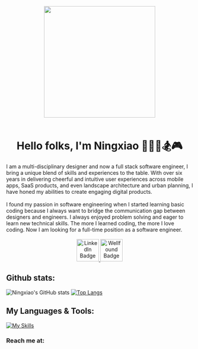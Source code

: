 <div align="center">
 <img src="https://media.tenor.com/LSDeBe2JAfoAAAAC/cat-coding.gif" width="300" >
 <br></br>
  <h1>Hello folks, I'm Ningxiao 👨‍💻🏀🏂🎮</h1>  
 </div>
 <div align="left">
I am a multi-disciplinary designer and now a full stack software engineer, I bring a unique blend of skills and experiences to the table. With over six years in delivering cheerful and intuitive user experiences across mobile apps, SaaS products, and even landscape architecture and urban planning, I have honed my abilities to create engaging digital products.
<br/>
<br/>
I found my passion in software engineering when I started learning basic coding because I always want to bridge the communication gap between designers and engineers. I always enjoyed problem solving and eager to learn new technical skills. The more I learned coding, the more I love coding. Now I am looking for a full-time position as a software engineer.
<br/>
<br/>
  <div align="center">
   <a href="https://www.linkedin.com/in/ningxiao-cao/">
     <img src="https://cdn-icons-png.flaticon.com/512/174/174857.png" alt="LinkedIn Badge" width="60"/>
   </a>
   <a href="https://wellfound.com/ningxiao-cao)">
     <img src="https://media.licdn.com/dms/image/C560BAQES_mcXo9Tw2w/company-logo_200_200/0/1668538387615?e=2147483647&v=beta&t=gEEt9Eke5ziLe0vNVAvIjPvPEuQ9hf7_9AHoAMyVSIo" alt="Wellfound Badge" width="60"/>
   </a>
  </div>
<div align="left">
 
## Github stats:
 
![Ningxiao's GitHub stats](https://github-readme-stats.vercel.app/api?username=kevinismcao&theme=solarized-light&show_icons=true)
[![Top Langs](https://github-readme-stats.vercel.app/api/top-langs/?username=kevinismcao&theme=solarized-light&layout=compact)](https://github.com/anuraghazra/github-readme-stats)

 ## My Languages & Tools:
 
[![My Skills](https://skillicons.dev/icons?i=ruby,git,github,js,nodejs,rails,react,redux,express,postgres,mongodb,html,css,figma,aws,heroku)](https://skillicons.dev)

[scene]: https://scene-app.herokuapp.com/
[linkedin]: https://www.linkedin.com/in/eduardobacsierra/
[venturecamp]: https://venture-camp.herokuapp.com/
 
### Reach me at:
 
</div>
<!--
**kevinismcao/kevinismcao** is a ✨ _special_ ✨ repository because its `README.md` (this file) appears on your GitHub profile.

Here are some ideas to get you started:

- 🔭 I’m currently working on ...
- 🌱 I’m currently learning ...
- 👯 I’m looking to collaborate on ...
- 🤔 I’m looking for help with ...
- 💬 Ask me about ...
- 📫 How to reach me: ...
- 😄 Pronouns: ...
- ⚡ Fun fact: ...
-->
 
